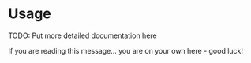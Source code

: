 # Usage

TODO: Put more detailed documentation here

If you are reading this message... you are on your own here - good luck!
